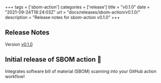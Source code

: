 +++
tags = ['sbom-action']
categories = ['release']
title = "v0.1.0"
date = "2021-09-24T18:24:03Z"
url = "docs/releases/sbom-action/v0.1.0/"
description = "Release notes for sbom-action v0.1.0"
+++

## Release Notes

Version [v0.1.0](https://github.com/anchore/sbom-action/releases/tag/v0.1.0)

## Initial release of SBOM action 🎉 

Integrates software bill of material (SBOM) scanning into your GitHub action workflow!
